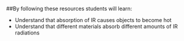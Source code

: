 ##By following these resources students will learn:

- Understand that absorption of IR causes objects to become hot 
- Understand that different materials absorb different amounts of IR radiations 
 

